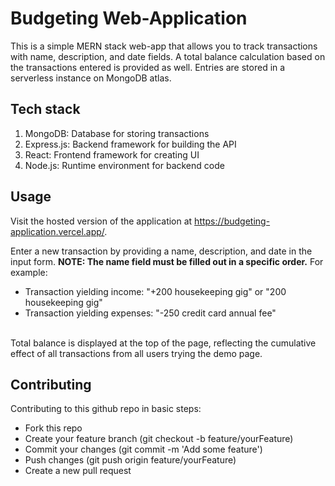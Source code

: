 # Budgeting Web-Application
This is a simple MERN stack web-app that allows you to track transactions with name, description, and date fields. A total balance calculation based on the transactions entered is provided as well. Entries are stored in a serverless instance on MongoDB atlas.

## Tech stack
1. MongoDB: Database for storing transactions
2. Express.js: Backend framework for building the API
3. React: Frontend framework for creating UI
4. Node.js: Runtime environment for backend code

## Usage
Visit the hosted version of the application at https://budgeting-application.vercel.app/.

Enter a new transaction by providing a name, description, and date in the input form. **NOTE: The name field must be filled out in a specific order.** For example:
- Transaction yielding income: "+200 housekeeping gig" or "200 housekeeping gig"
- Transaction yielding expenses: "-250 credit card annual fee"
<br> <br>

Total balance is displayed at the top of the page, reflecting the cumulative effect of all transactions from all users trying the demo page.
## Contributing
Contributing to this github repo in basic steps:
* Fork this repo
* Create your feature branch (git checkout -b feature/yourFeature)
* Commit your changes (git commit -m 'Add some feature')
* Push changes (git push origin feature/yourFeature)
* Create a new pull request









